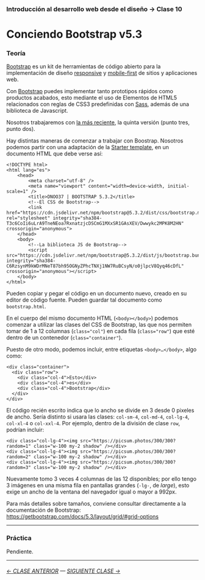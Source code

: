 ### Introducción al desarrollo web desde el diseño → Clase 10

# Conciendo Bootstrap v5.3

### Teoría

[Bootstrap](https://getbootstrap.com/) es un kit de herramientas de código abierto para la implementación de diseño [responsive](https://es.wikipedia.org/wiki/Dise%C3%B1o_web_adaptable) y [mobile-first](https://en.ryte.com/wiki/Mobile_First) de sitios y aplicaciones web. 

Con [Bootstrap](https://getbootstrap.com/) puedes implementar tanto prototipos rápidos como productos acabados, esto mediante el uso de Elementos de HTML5 relacionados con reglas de CSS3 predefinidas con [Sass](https://sass-lang.com/), además de una biblioteca de Javascript. 

Nosotros trabajaremos con [la más reciente](https://getbootstrap.com/docs/versions/), la quinta versión (punto tres, punto dos). 

Hay distintas maneras de comenzar a trabajar con Boostrap. Nosotros podemos partir con una adaptación de la [Starter template](https://getbootstrap.com/docs/5.3/getting-started/introduction/#quick-start), en un documento HTML que debe verse así: 

```
<!DOCTYPE html>
<html lang="es">
    <head>
        <meta charset="utf-8" />
        <meta name="viewport" content="width=device-width, initial-scale=1" />
        <title>DNOO37 | BOOTSTRAP 5.3.2</title>
        <!--El CSS de Bootstrap-->
        <link href="https://cdn.jsdelivr.net/npm/bootstrap@5.3.2/dist/css/bootstrap.min.css" rel="stylesheet" integrity="sha384-T3c6CoIi6uLrA9TneNEoa7RxnatzjcDSCmG1MXxSR1GAsXEV/Dwwykc2MPK8M2HN" crossorigin="anonymous">
    </head>
    <body>
        <!--La biblioteca JS de Bootstrap-->
        <script src="https://cdn.jsdelivr.net/npm/bootstrap@5.3.2/dist/js/bootstrap.bundle.min.js" integrity="sha384-C6RzsynM9kWDrMNeT87bh95OGNyZPhcTNXj1NW7RuBCsyN/o0jlpcV8Qyq46cDfL" crossorigin="anonymous"></script>
    </body>
</html>
```

Pueden copiar y pegar el código en un documento nuevo, creado en su editor de código fuente. Pueden guardar tal documento como `bootstrap.html`.

En el cuerpo del mismo documento HTML (`<body></body>`) podemos comenzar a utilizar las clases del CSS de Bootstrap, las que nos permiten tomar de 1 a 12 columnas (`class="col"`) en cada fila (`class="row"`) que esté dentro de un contenedor (`class="container"`).

Puesto de otro modo, podemos incluir, entre etiquetas `<body>…</body>`, algo como: 

```
<div class="container">
  <div class="row">
    <div class="col-4">Esto</div>
    <div class="col-4">es</div>
    <div class="col-4">Bootstrap</div>
  </div>
</div>
```

El código recién escrito indica que lo ancho se divide en 3 desde 0 pixeles de ancho. Sería distinto si usara las clases: `col-sm-4`, `col-md-4`, `col-lg-4`, `col-xl-4` o `col-xxl-4`. Por ejemplo, dentro de la división de clase `row`, podrían incluir:

```
<div class="col-lg-4"><img src="https://picsum.photos/300/300?random=1" class="w-100 my-2 shadow" /></div>
<div class="col-lg-4"><img src="https://picsum.photos/300/300?random=2" class="w-100 my-2 shadow" /></div>
<div class="col-lg-4"><img src="https://picsum.photos/300/300?random=3" class="w-100 my-2 shadow" /></div>
```

Nuevamente tomo 3 veces 4 columnas de las 12 disponibles; por ello tengo 3 imágenes en una misma fila en pantallas grandes (`-lg-`, de *large*), esto exige un ancho de la ventana del navegador igual o mayor a 992px.

Para más detalles sobre tamaños, conviene consultar directamente a la documentación de Bootstrap: https://getbootstrap.com/docs/5.3/layout/grid/#grid-options


- - - - - - - 

### Práctica

Pendiente.

- - - - - - - 

###### [← CLASE ANTERIOR](https://github.com/profesorfaco/dno096-2024/tree/main/clase-09) — [SIGUIENTE CLASE →](https://github.com/profesorfaco/dno096-2024/tree/main/clase-11)
